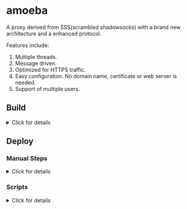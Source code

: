 # amoeba
A proxy derived from SSS(scrambled shadowsocks) with a brand new architecture and a enhanced protocol.

Features include:
1. Multiple threads.
2. Message driven.
3. Optimized for HTTPS traffic.
3. Easy configuration. No domain name, certificate or web server is needed.
4. Support of multiple users.

## Build

<details>
    <summary>Click for details</summary>

####
You might need to install gcc, make, git, libev-dev, and libmbedtls-dev before any following steps.

    sudo apt install gcc make git libev-dev libmbedtls-dev

A dynamically-linked binary requires libev-dev and libmbedtls-dev to be installed on your target machine(vps). 

To build a statically-linked binary:

    git clone --recurse-submodules https://github.com/sh4run/amoeba.git
    cd amoeba
    make

A statically-linked binary doesn't have such a requirement. To build a statically-linked binary:
    
    make clean
    make DYNAMIC=off

</details>

## Deploy

### Manual Steps

<details>
    <summary>Click for details</summary>
  
Generate public/private key with:

    ssh-keygen -b 1024 -m pem -t rsa -f testkey -N "" -q
    ssh-keygen -m pem -e -f testkey >testkey.pub.pem

Server side:

    ./amoeba -c server.json

Client side:

    ./amoeba -c client.json

Please change the config files to suit your own needs.

</details>

### Scripts

<details>
    <summary>Click for details</summary>

After a successful build, you can install amoeba server as a service at your build machine. 

    sudo ./install-amoeba-server.sh <port-number>

If your amoeba server is not the same as your build machine, please copy the following files to your target VPS before running the above script. It is better to have your target machine and build machine run the same version of Linux to avoid a possible libc mismatch. 

    client.json
    server.json
    amoeba
    install-amoeba-server.sh

The install script generates a tarball after it installs amoeba server. Please copy the following files to your local machine:

    amoeba-client.tar.gz
    install-amoeba-client.sh

And install amoeba client with:

    sudo ./install-amoeba-client.sh 

To uninstall amoeba server or client:

    sudo ./uninstall-amoeba.sh

</details>
